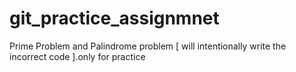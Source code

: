 # git_practice_assignmnet
Prime Problem and Palindrome problem [ will intentionally write the incorrect code ].only for practice

